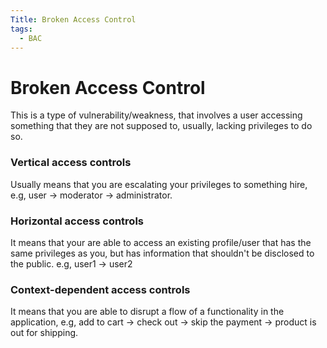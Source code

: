 ```yaml
---
Title: Broken Access Control
tags:
  - BAC
---
```

# Broken Access Control
This is a type of vulnerability/weakness, that involves a user accessing something that they are not supposed to, usually, lacking privileges to do so. 
### Vertical access controls
Usually means that you are escalating your privileges to something hire, e.g, user -> moderator -> administrator.
### Horizontal access controls
It means that your are able to access an existing profile/user that has the same privileges as you, but has information that shouldn't be disclosed to the public.
e.g, user1 -> user2 
### Context-dependent access controls
It means that you are able to disrupt a flow of a functionality in the application, e.g, add to cart -> check out -> skip the payment -> product is out for shipping.





